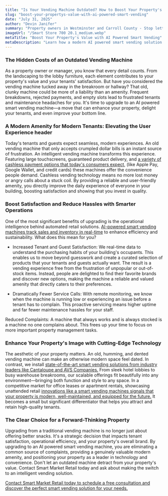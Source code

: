 ```yaml
---
title: "Is Your Vending Machine Outdated? How to Boost Your Property's Value with AI Powered Smart Vending"
slug: "boost-your-propertys-value-with-ai-powered-smart-vending"
date: "July 31, 2025"
author: "Devin Janifer"
summary: "Property owners in Westminster and Carroll County - Stop letting an outdated vending machine hurt your tenant satisfaction. This guide shows how Smart Market Retail's AI-powered smart vending solutions reduce hassles and provide a modern amenity that makes your property stand out."
imageUrl: "/Smart Store 700 20.1_medium.webp"
metaTitle: "Boost Your Property's Value with AI Powered Smart Vending"
metaDescription: "Learn how a modern AI powered smart vending solution can boost tenant satisfaction, enhance property image, and reduce maintenance hassles for you."
---
```


### <span class="text-mint">The Hidden Costs of an</span> <span class="text-coral">Outdated Vending Machine</span>
As a property owner or manager, you know that every detail counts. From the landscaping to the lobby furniture, each element contributes to your property's value and your tenants' satisfaction. But have you considered the vending machine tucked away in the breakroom or hallway? That old, clunky machine could be more of a liability than an amenity. Frequent breakdowns, rejected payments, and empty slots lead to frustrated tenants and maintenance headaches for you. It's time to upgrade to an AI powered smart vending machine—a move that can enhance your property, delight your tenants, and even improve your bottom line.

### <span class="text-mint">A Modern Amenity for Modern Tenants:</span> <span class="text-coral">Elevating the User Experience header</span>
Today's tenants and guests expect seamless, modern experiences. An old vending machine that only accepts crumpled dollar bills is an instant source of frustration. An intelligent vending machine transforms this experience. Featuring large touchscreens, guaranteed product delivery, and [a variety of cashless payment options that today's consumers expect,](https://www.atlantafed.org/blogs/take-on-payments/2024/06/03/mobile-pay-juggernaut-rolls-on) (like Apple Pay, Google Wallet, and credit cards) these machines offer the convenience people demand. Cashless vending technology means no more lost money or angry calls about a stuck coil. By providing a reliable and user-friendly amenity, you directly improve the daily experience of everyone in your building, boosting satisfaction and showing that you invest in quality.

### <span class="text-mint">Boost Satisfaction and Reduce Hassles with</span> <span class="text-coral">Smarter Operations</span>
One of the most significant benefits of upgrading is the operational intelligence behind automated retail solutions. [AI-powered smart vending machines track sales and inventory in real-time](https://www.vendingmarketwatch.com/technology/article/55036365/revolutionizing-vending-operations-smart-technologies-enhance-efficiency-and-sustainability) to enhance efficiency and sustainability. What does this mean for you?

- Increased Tenant and Guest Satisfaction: We real-time data to understand the purchasing habits of your building's occupants. This enables us to move beyond guesswork and create a curated selection of products that your tenants and guests actually want. The result is a vending experience free from the frustration of unpopular or out-of-stock items. Instead, people are delighted to find their favorite brands and discover new options, making the machine a reliable and valued amenity that directly caters to their preferences.

- Dramatically Fewer Service Calls: With remote monitoring, we know when the machine is running low or experiencing an issue before a tenant has to complain. This proactive servicing means higher uptime and far fewer maintenance hassles for your staff.

Reduced Complaints: A machine that always works and is always stocked is a machine no one complains about. This frees up your time to focus on more important property management tasks.

### <span class="text-mint">Enhance Your Property's Image with</span> <span class="text-coral">Cutting-Edge Technology</span>
The aesthetic of your property matters. An old, humming, and dented vending machine can make an otherwise modern space feel dated. In contrast, we install [state-of-the-art smart vending solutions from industry leaders like Cantaloupe and AVS Companies.](https://smartmarketretail.com/solutions) From sleek hotel lobbies to busy warehouse breakrooms, our scalable offerings fit beautifully into any environment—bringing both function and style to any space. In a competitive market for office leases or apartment rentals, showcasing unattended retail [innovations like a smart vending machines signals that your property is modern, well-maintained, and equipped for the future.](https://blog.naiop.org/2023/10/the-evolution-of-amenities-in-the-office-and-industrial-markets/) It becomes a small but significant differentiator that helps you attract and retain high-quality tenants.                                                                                                                                                                                                          
### <span class="text-mint">The Clear Choice for a</span> <span class="text-coral">Forward-Thinking Property</span>
Upgrading from a traditional vending machine is no longer just about offering better snacks. It's a strategic decision that impacts tenant satisfaction, operational efficiency, and your property's overall brand. By upgrading to an AI powered smart vending machine, you are eliminating a common source of complaints, providing a genuinely valuable modern amenity, and positioning your property as a leader in technology and convenience. Don't let an outdated machine detract from your property's value. Contact Smart Market Retail today and ask about making the switch to an intelligent vending solution.

[Contact Smart Market Retail today to schedule a free consultation and discover the perfect smart vending solution for your needs.](https://smartmarketretail.com/contact)